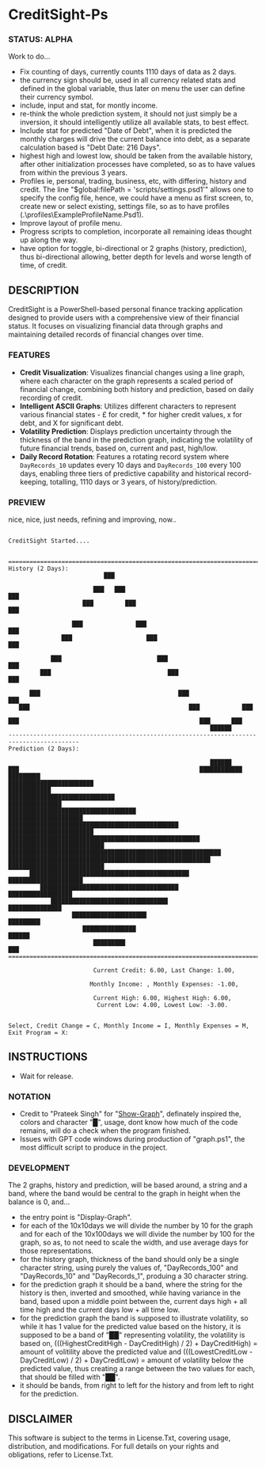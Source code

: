 # CreditSight-Ps

### STATUS: ALPHA
Work to do...
- Fix counting of days, currently counts 1110 days of data as 2 days.
- the currency sign should be, used in all currency related stats and defined in the global variable, thus later on menu the user can define their currency symbol.
- include, input and stat, for montly income.
- re-think the whole prediction system, it should not just simply be a inversion, it should intelligently utilize all available stats, to best effect.
- Include stat for predicted "Date of Debt", when it is predicted the monthly charges will drive the current balance into debt, as a separate calculation based is "Debt Date: 216 Days".
- highest high and lowest low, should be taken from the available history, after other initialization processes have completed, so as to have values from within the previous 3 years.
- Profiles ie, personal, trading, business, etc, with differing, history and credit. The line "$global:filePath = 'scripts/settings.psd1'" allows one to specify the config file, hence, we could have a menu as first screen, to, create new or select existing, settings file, so as to have profiles (.\profiles\ExampleProfileName.Psd1). 
- Improve layout of profile menu.
- Progress scripts to completion, incorporate all remaining ideas thought up along the way.
- have option for toggle, bi-directional or 2 graphs (history, prediction), thus bi-directional allowing, better depth for levels and worse length of time, of credit. 

## DESCRIPTION
CreditSight is a PowerShell-based personal finance tracking application designed to provide users with a comprehensive view of their financial status. It focuses on visualizing financial data through graphs and maintaining detailed records of financial changes over time.

### FEATURES
- **Credit Visualization**: Visualizes financial changes using a line graph, where each character on the graph represents a scaled period of financial change, combining both history and prediction, based on daily recording of credit.
- **Intelligent ASCII Graphs**: Utilizes different characters to represent various financial states - £ for credit, * for higher credit values, x for debt, and X for significant debt.
- **Volatility Prediction**: Displays prediction uncertainty through the thickness of the band in the prediction graph, indicating the volatility of future financial trends, based on, current and past, high/low.
- **Daily Record Rotation**: Features a rotating record system where `DayRecords_10` updates every 10 days and `DayRecords_100` every 100 days, enabling three tiers of predictive capability and historical record-keeping, totalling, 1110 days or 3 years, of history/prediction.

### PREVIEW
nice, nice, just needs, refining and improving, now..
```

CreditSight Started....


==========================================================================================
History (2 Days):
                           ███

                        ███   ███                                                      ███
                     ███         ███                                                ███

                  ███               ███                                          ███
               ███                     ███                                    ███

            ███                           ███                              ███
         ███                                 ███                        ███

      ███                                       ███                  ███
   ███                                             ███            ███

███                                                   ███      ███
                                                         ██████
------------------------------------------------------------------------------------------
Prediction (2 Days):

                                                         ██████
███                                                   ████████████
█████████                                       ████████████████████████
████████████                                 ██████████████████████████████
███████████████                           ████████████████████████████████████
█████████████████████               ████████████████████████████████████████████████
████████████████████████         ██████████████████████████████████████████████████████
███████████████████████████   ████████████████████████████████████████████████████████████
█████████████████████████████████████████████████████████      ███████████████████████████
      █████████████████████████████████████████████                  █████████████████████
         ███████████████████████████████████████                        ██████████████████
            █████████████████████████████████                              ███████████████
                  █████████████████████                                          █████████
                     ███████████████                                                ██████
                        █████████                                                      ███
==========================================================================================

                        Current Credit: 6.00, Last Change: 1.00,

                       Monthly Income: , Monthly Expenses: -1.00,

                        Current High: 6.00, Highest High: 6.00,
                         Current Low: 4.00, Lowest Low: -3.00.


Select, Credit Change = C, Monthly Income = I, Monthly Expenses = M, Exit Program = X:

```

## INSTRUCTIONS
- Wait for release.

### NOTATION
- Credit to "Prateek Singh" for "[Show-Graph](https://geekeefy.wordpress.com/2017/09/04/plot-graph-in-powershell-console/)", definately inspired the, colors and character "█", usage, dont know how much of the code remains, will do a check when the program finished. 
- Issues with GPT code windows during production of "graph.ps1", the most difficult script to produce in the project.

### DEVELOPMENT
The 2 graphs, history and prediction, will be based around, a string and a band, where the band would be central to the graph in height when the balance is 0, and...
- the entry point is "Display-Graph".
- for each of the 10x10days we will divide the number by 10 for the graph and for each of the 10x100days we will divide the number by 100 for the graph, so as, to not need to scale the width, and use average days for those representations.
- for the history graph, thickness of the band should only be a single character string, using purely the values of, "DayRecords_100" and "DayRecords_10" and "DayRecords_1", produing a 30 character string.
- for the prediction graph it should be a band, where the string for the history is then, inverted and smoothed, while having variance in the band, based upon a middle point between the, current days high + all time high and the current days low + all time low.
- for the prediction graph the band is supposed to illustrate volatility, so while it has 1 value for the predicted value based on the history, it is supposed to be a band of "██" representing volatility, the volatility is based on, (((HighestCreditHigh - DayCreditHigh) / 2) + DayCreditHigh) = amount of volitility above the predicted value and (((LowestCreditLow - DayCreditLow) / 2) + DayCreditLow) = amount of volatility below the predicted value, thus creating a range between the two values for each, that should be filled with "██".
- it should be bands, from right to left for the history and from left to right for the prediction.  

## DISCLAIMER
This software is subject to the terms in License.Txt, covering usage, distribution, and modifications. For full details on your rights and obligations, refer to License.Txt.
